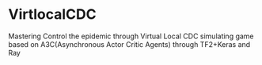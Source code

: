 # VirtlocalCDC
Mastering Control the epidemic through Virtual Local CDC simulating game based on A3C(Asynchronous Actor Critic Agents) through TF2+Keras and Ray
